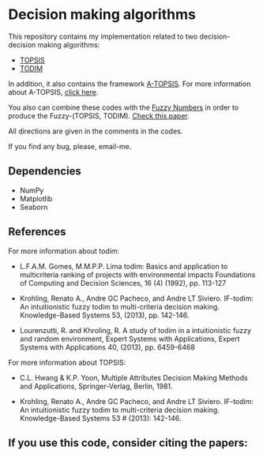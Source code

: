 # Decision making algorithms
This repository contains my implementation related to two decision-decision making algorithms:
* [TOPSIS](https://github.com/paaatcha/Decision-Making/tree/master/TOPSIS)
* [TODIM](https://github.com/paaatcha/Decision-Making/tree/master/TODIM)

In addition, it also contains the framework [A-TOPSIS](https://github.com/paaatcha/Decision-Making/tree/master/A-TOPSIS). For more information about A-TOPSIS, [click here](https://arxiv.org/abs/1610.06998).

You also can combine these codes with the [Fuzzy Numbers](http://github.com/paaatcha/fuzzy) in order to produce the Fuzzy-(TOPSIS, TODIM). [Check this paper](https://www.dropbox.com/s/6514yjd7py0hiyk/IF-TODIM%20An%20intuitionistic%20fuzzy%20TODIM%20to%20multi-criteria.pdf?dl=0).


All directions are given in the comments in the codes.

If you find any bug, please, email-me.

## Dependencies
* NumPy
* Matplotlib
* Seaborn



## References
For more information about todim:

- L.F.A.M. Gomes, M.M.P.P. Lima todim: Basics and application to multicriteria ranking of projects with environmental impacts
Foundations of Computing and Decision Sciences, 16 (4) (1992), pp. 113-127
            

- Krohling, Renato A., Andre GC Pacheco, and Andre LT Siviero. IF-todim: An intuitionistic fuzzy todim to multi-criteria decision
making. Knowledge-Based Systems 53, (2013), pp. 142-146.
        

- Lourenzutti, R. and Khroling, R. A study of todim in a intuitionistic fuzzy and random environment,
Expert Systems with Applications, Expert Systems with Applications 40, (2013), pp. 6459-6468

For more information about TOPSIS:

- C.L. Hwang & K.P. Yoon, Multiple Attributes Decision Making Methods and Applications, Springer-Verlag, Berlin, 1981.

- Krohling, Renato A., Andre GC Pacheco, and Andre LT Siviero. IF-todim: An intuitionistic fuzzy todim to multi-criteria decision making. Knowledge-Based Systems 53 #	(2013): 142-146.



## If you use this code, consider citing the papers:
